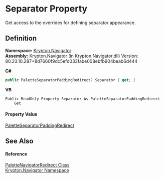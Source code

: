 # Separator Property


Get access to the overrides for defining separator appearance.



## Definition
**Namespace:** <a href="a21ac074-d119-3dc6-bd1c-d3a12c0128bc.md">Krypton.Navigator</a>  
**Assembly:** Krypton.Navigator (in Krypton.Navigator.dll) Version: 80.23.10.287+8d7660f9dc5efd033fabe008ebfb904beab6d444

**C#**
``` C#
public PaletteSeparatorPaddingRedirect? Separator { get; }
```
**VB**
``` VB
Public ReadOnly Property Separator As PaletteSeparatorPaddingRedirect
	Get
```



#### Property Value
<a href="a6b73ab7-66b1-29d2-e5c5-c8628e10e324.md">PaletteSeparatorPaddingRedirect</a>

## See Also


#### Reference
<a href="e6c26c4c-f070-7481-1460-037840962498.md">PaletteNavigatorRedirect Class</a>  
<a href="a21ac074-d119-3dc6-bd1c-d3a12c0128bc.md">Krypton.Navigator Namespace</a>  
